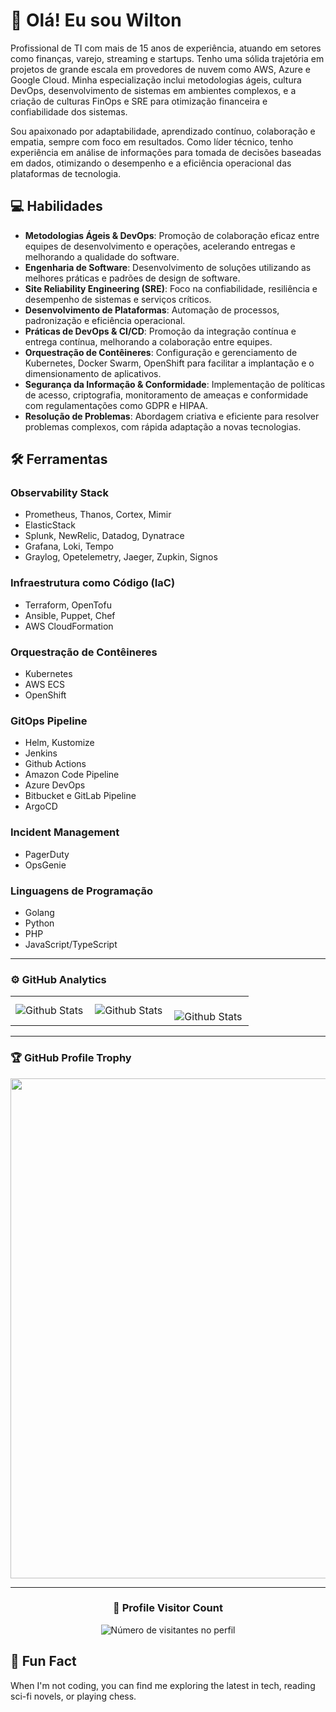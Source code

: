 # 👋 Olá! Eu sou Wilton

Profissional de TI com mais de 15 anos de experiência, atuando em setores como finanças, varejo, streaming e startups. Tenho uma sólida trajetória em projetos de grande escala em provedores de nuvem como AWS, Azure e Google Cloud. Minha especialização inclui metodologias ágeis, cultura DevOps, desenvolvimento de sistemas em ambientes complexos, e a criação de culturas FinOps e SRE para otimização financeira e confiabilidade dos sistemas.

Sou apaixonado por adaptabilidade, aprendizado contínuo, colaboração e empatia, sempre com foco em resultados. Como líder técnico, tenho experiência em análise de informações para tomada de decisões baseadas em dados, otimizando o desempenho e a eficiência operacional das plataformas de tecnologia.

## 💻 Habilidades

- **Metodologias Ágeis & DevOps**: Promoção de colaboração eficaz entre equipes de desenvolvimento e operações, acelerando entregas e melhorando a qualidade do software.
- **Engenharia de Software**: Desenvolvimento de soluções utilizando as melhores práticas e padrões de design de software.
- **Site Reliability Engineering (SRE)**: Foco na confiabilidade, resiliência e desempenho de sistemas e serviços críticos.
- **Desenvolvimento de Plataformas**: Automação de processos, padronização e eficiência operacional.
- **Práticas de DevOps & CI/CD**: Promoção da integração contínua e entrega contínua, melhorando a colaboração entre equipes.
- **Orquestração de Contêineres**: Configuração e gerenciamento de Kubernetes, Docker Swarm, OpenShift para facilitar a implantação e o dimensionamento de aplicativos.
- **Segurança da Informação & Conformidade**: Implementação de políticas de acesso, criptografia, monitoramento de ameaças e conformidade com regulamentações como GDPR e HIPAA.
- **Resolução de Problemas**: Abordagem criativa e eficiente para resolver problemas complexos, com rápida adaptação a novas tecnologias.

## 🛠️ Ferramentas

### Observability Stack
- Prometheus, Thanos, Cortex, Mimir
- ElasticStack
- Splunk, NewRelic, Datadog, Dynatrace
- Grafana, Loki, Tempo
- Graylog, Opetelemetry, Jaeger, Zupkin, Signos

### Infraestrutura como Código (IaC)
- Terraform, OpenTofu
- Ansible, Puppet, Chef
- AWS CloudFormation

### Orquestração de Contêineres
- Kubernetes
- AWS ECS
- OpenShift

### GitOps Pipeline
- Helm, Kustomize
- Jenkins
- Github Actions
- Amazon Code Pipeline
- Azure DevOps
- Bitbucket e GitLab Pipeline
- ArgoCD

### Incident Management
- PagerDuty
- OpsGenie

### Linguagens de Programação
- Golang
- Python
- PHP
- JavaScript/TypeScript

---

### ⚙️ GitHub Analytics

<table>
  <tr>
    <td>
      <img
        align="left"
        src="https://github-readme-stats.vercel.app/api?username=iuricode&theme=dark&hide_border=false&include_all_commits=true"
        alt="Github Stats"
      />
    </td>
    <td>
      <img
        align="left"
        src="https://github-readme-stats.vercel.app/api/top-langs/?username=iuricode&theme=dark&hide_border=false&include_all_commits=true&count_private=true&layout=compact"
        alt="Github Stats"
      />
    </td>
    <td>
      <br />
      <img
        align="left"
        src="https://github-readme-streak-stats.herokuapp.com/?user=iuricode&theme=dark&hide_border=false"
        alt="Github Stats"
      />
    </td>
  </tr>
</table>

--- 

### 🏆 GitHub Profile Trophy

<p align="center">
  <a
    href="https://github.com/ryo-ma/github-profile-trophy"
    title="repositório de troféus"
  >
    <img
      width="800"
      src="https://github-profile-trophy.vercel.app/?username=iuricode&column=8&theme=darkhub&no-frame=true&no-bg=true"
    />
  </a>
</p>

---

<div align="center">
  <h3><b>📍 Profile Visitor Count</b></h3>
</div>

<p align="center">
  <img
    src="https://profile-counter.glitch.me/iuricode/count.svg"
    alt="Número de visitantes no perfil"
  />
</p>


## 🧩 Fun Fact

When I'm not coding, you can find me exploring the latest in tech, reading sci-fi novels, or playing chess.
